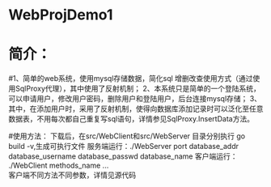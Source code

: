 # WebProjDemo1
# 简介：
#1、简单的web系统，使用mysql存储数据，简化sql 增删改查使用方式（通过使用SqlProxy代理），其中使用了反射机制；
2、本系统只是简单的一个登陆系统，可以申请用户，修改用户密码，删除用户和登陆用户，后台连接mysql存储；
3、其中，在添加用户时，采用了反射机制，使得向数据库添加记录时可以泛化至任意数据表，不用每次都自己重复写sql语句，详情参见SqlProxy.InsertData方法。

#使用方法：
下载后，在src/WebClient和src/WebServer 目录分别执行 go build -v,生成可执行文件
服务端运行：./WebServer port database_addr database_username database_passwd database_name
客户端运行： ./WebClient methods_name ...  
客户端不同方法不同参数，详情见源代码

